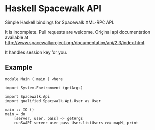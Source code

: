 Haskell Spacewalk API
=====================

Simple Haskell bindings for Spacewalk XML-RPC API.

It is incomplete. Pull requests are welcome.
Original api documentation available at <http://www.spacewalkproject.org/documentation/api/2.3/index.html>.


It handles session key for you.

Example
-------


~~~~ { .haskell }
module Main ( main ) where

import System.Environment (getArgs)

import Spacewalk.Api
import qualified Spacewalk.Api.User as User

main :: IO ()
main = do
    [server, user, pass] <- getArgs
    runSwAPI server user pass User.listUsers >>= mapM_ print
~~~~

